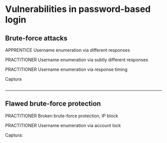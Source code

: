 # Vulnerabilities in password-based login

## Brute-force attacks

APPRENTICE
Username enumeration via different responses

PRACTITIONER
Username enumeration via subtly different responses

PRACTITIONER
Username enumeration via response timing

Captura

![]()

---
## Flawed brute-force protection

PRACTITIONER
Broken brute-force protection, IP block

PRACTITIONER
Username enumeration via account lock

Captura:

![]()